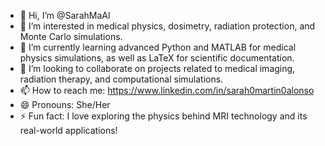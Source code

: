 - 👋 Hi, I’m @SarahMaAl
- 👀 I’m interested in medical physics, dosimetry, radiation protection, and Monte Carlo simulations.
- 🌱 I’m currently learning advanced Python and MATLAB for medical physics simulations, as well as LaTeX for scientific documentation.
- 💞️ I’m looking to collaborate on projects related to medical imaging, radiation therapy, and computational simulations.
- 📫 How to reach me: https://www.linkedin.com/in/sarah0martin0alonso
- 😄 Pronouns: She/Her
- ⚡ Fun fact: I love exploring the physics behind MRI technology and its real-world applications!


<!---
SarahMaAl/SarahMaAl is a ✨ special ✨ repository because its `README.md` (this file) appears on your GitHub profile.
You can click the Preview link to take a look at your changes.
--->
